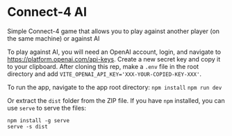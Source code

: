 # Connect-4 AI

Simple Connect-4 game that allows you to play against another player (on the same machine) or against AI

To play against AI, you will need an OpenAI account, login, and navigate to https://platform.openai.com/api-keys. Create a new secret key and copy it to your clipboard. After cloning this rep, make a `.env` file in the root directory and add `VITE_OPENAI_API_KEY='XXX-YOUR-COPIED-KEY-XXX'`.

To run the app, navigate to the app root directory:
`npm install`
`npm run dev`

Or extract the `dist` folder from the ZIP file.
If you have `npm` installed, you can use `serve` to serve the files:

```
npm install -g serve
serve -s dist
```